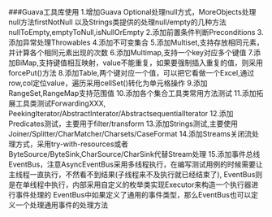 ###Guava工具库使用
	1.增加Guava Optional处理null方式，MoreObjects处理null方法firstNotNull
	以及Strings类提供的处理null/empty的几种方法nullToEmpty,emptyToNull,isNullOrEmpty
	2.添加前置条件判断Preconditions
	3.添加异常处理Throwables
	4.添加不可变集合
	5.添加Multiset,支持存放相同元素，并计算各个相同元素出现的次数
	6.添加Multimap,支持一个key对应多个键值
	7.添加BiMap,支持键值相互映射，value不能重复，如果要强制插入重复的值，则采用forcePut()方法
	8.添加Table,两个键对应一个值，可以把它看做一个Excel,通过row,col定位value，遍历采用cellSet()转化为单元格操作
	9.添加RangeSet,RangeMap支持范围值
	10.添加各个集合工具类常用方法测试
	11.添加拓展工具类测试ForwardingXXX, PeekingIterator/AbstractInterator/AbstractsequentialIterator
	12.添加Predicates测试，主要用于filter/transform
	13.添加Strings测试,主要使用Joiner/Splitter/CharMatcher/Charsets/CaseFormat
	14.添加Streams关闭流处理方式，采用try-with-resources或者ByteSource/ByteSink,CharSource/CharSink代替Stream处理
	15.添加事件总线EventBus，注意AsyncEventBus采用多线程执行，在编写测试用例的时候需要让主线程一直执行，不然看不到结果(子线程来不及执行就已经结束了),
	EventBus则是在单线程中执行，内部采用自定义的枚举类实现Executor来构造一个执行器进行事件处理的
	EventBus中如果定义了通用的事件类型，那么EventBus也可以定义一个处理通用事件的处理方法
